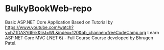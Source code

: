 # BulkyBookWeb-repo
Basic ASP.NET Core Application
Based on Tutorial by https://www.youtube.com/watch?v=hZ1DASYd9rk&list=WL&index=120&ab_channel=freeCodeCamp.org
Learn ASP.NET Core MVC (.NET 6) - Full Course
Course developed by Bhrugen Patel.
